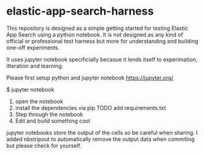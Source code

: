 # elastic-app-search-harness

This repository is designed as a simple getting started for testing Elastic App Search using a python notebook.
It is not designed as any kind of official or professional test harness but more for understanding and building one-off experiments.

It uses jupyter notebook specificially becasue it lends itself to experimation, itteration and learning.

Please first setup python and jupyter notebook https://jupyter.org/

$ jupyter notebook

1. open the notebook
2. install the dependencies via pip TODO add requirements.txt
3. Step through the notebook
4. Edit and build something cool

jupyter notebooks store the output of the cells so be careful when sharing.
I added nbstripout to automatically remove the output data when commiting but please check for yourself.
